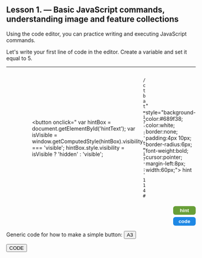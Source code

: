 ## Lesson 1. — Basic JavaScript commands, understanding image and feature collections

Using the code editor, you can practice writing and executing JavaScript commands.

Let's write your first line of code in the editor. Create a variable and set it equal to 5.

---

<!-- HINT Row -->
<div style="display:flex; justify-content:space-between; align-items:center; margin-bottom:6px;">
  <!-- Gray Hint Box -->
  <div id="hintText" style="visibility:hidden; background-color:#f0f0f0; border-left:4px solid #ccc;
                             padding:2px 6px; margin:0px; flex:1;">
    Use <code>var</code> to declare a variable and assign it a value using <code>=</code>.
  </div>

  <!-- Button -->
  <button onclick="
    var hintBox = document.getElementById('hintText');
    var isVisible = window.getComputedStyle(hintBox).visibility === 'visible';
    hintBox.style.visibility = isVisible ? 'hidden' : 'visible';

    // change the button appearance
    this.style.backgroundColor = isVisible ? '#689f38' : '#558b2f';
    this.style.boxShadow = isVisible ? 'none' : 'inset 1px 1px 4px #2e7d32';
  "
  style="background-color:#689f38; color:white; border:none; padding:4px 10px; border-radius:6px; 
         font-weight:bold; cursor:pointer; margin-left:8px; width:60px;">
    hint
  </button>
</div>



<!-- HINT Row -->
<div style="display:flex; justify-content:space-between; align-items:center; margin-bottom:6px;">
  <div id="hint" style="visibility:hidden; height:auto; background-color:#f0f0f0; border-left:4px solid #ccc; padding:2px 6px; margin:0px; flex:1;">
    Use <code>var</code> to declare a variable and assign it a value using <code>=</code>.
  </div>
  <button onclick="
    var el = document.getElementById('hint');
    el.style.visibility = (el.style.visibility === 'visible') ? 'hidden' : 'visible';
  " style="background-color:#689f38; color:white; border:none; padding:4px 10px; border-radius:6px; font-weight:bold; cursor:pointer; margin-left:8px; width:60px;">
    hint
  </button>
</div>


<!-- CODE Row -->
<div style="display:flex; justify-content:space-between; align-items:center;">
  <div id="code" style="visibility:hidden; height:auto; background-color:#f0f0f0; border-left:4px solid #ccc; padding:2px 6px; margin:0px; flex:1;">
    <code>var myNumber = 5;</code>
  </div>
  <button onclick="
    var el = document.getElementById('code');
    el.style.visibility = (el.style.visibility === 'visible') ? 'hidden' : 'visible';
  " style="background-color:#1e88e5; color:white; border:none; padding:4px 10px; border-radius:6px; font-weight:bold; cursor:pointer; margin-left:8px; width:60px;">
    code
  </button>
</div>





Generic code for how to make a simple button:
<button onclick="document.getElementById('a3').style.display = 'block'">A3</button>
<p id="a3" style="display:none">Here should be the answer<p>

<button onclick="document.getElementById('code').style.display = 'block'">CODE</button>
<p id="code" style="display:none">foooooo<p>




<meta http-equiv='cache-control' content='no-cache'> 
<meta http-equiv='expires' content='0'> 
<meta http-equiv='pragma' content='no-cache'>

